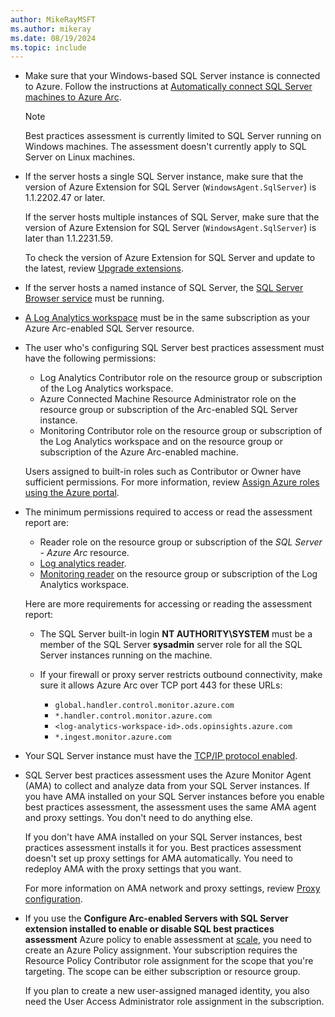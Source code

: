```yaml
---
author: MikeRayMSFT
ms.author: mikeray
ms.date: 08/19/2024
ms.topic: include
---
```


- Make sure that your Windows-based SQL Server instance is connected to Azure. Follow the instructions at [Automatically connect SQL Server machines to Azure Arc](../automatically-connect.md).

  > [!NOTE]
  > Best practices assessment is currently limited to SQL Server running on Windows machines. The assessment doesn't currently apply to SQL Server on Linux machines.

- If the server hosts a single SQL Server instance, make sure that the version of Azure Extension for SQL Server (`WindowsAgent.SqlServer`) is 1.1.2202.47 or later.  

  If the server hosts multiple instances of SQL Server, make sure that the version of Azure Extension for SQL Server (`WindowsAgent.SqlServer`) is later than 1.1.2231.59.

  To check the version of Azure Extension for SQL Server and update to the latest, review [Upgrade extensions](/azure/azure-arc/servers/manage-vm-extensions-portal#upgrade-extensions).

- If the server hosts a named instance of SQL Server, the [SQL Server Browser service](../../../tools/configuration-manager/sql-server-browser-service.md) must be running.

- [A Log Analytics workspace](/azure/azure-monitor/logs/quick-create-workspace?tabs=azure-portal) must be in the same subscription as your Azure Arc-enabled SQL Server resource.

- The user who's configuring SQL Server best practices assessment must have the following permissions:

  - Log Analytics Contributor role on the resource group or subscription of the Log Analytics workspace.
  - Azure Connected Machine Resource Administrator role on the resource group or subscription of the Arc-enabled SQL Server instance.
  - Monitoring Contributor role on the resource group or subscription of the Log Analytics workspace and on the resource group or subscription of the Azure Arc-enabled machine.
  
  Users assigned to built-in roles such as Contributor or Owner have sufficient permissions. For more information, review [Assign Azure roles using the Azure portal](/azure/role-based-access-control/role-assignments-portal).

- The minimum permissions required to access or read the assessment report are:

  - Reader role on the resource group or subscription of the *SQL Server - Azure Arc* resource.
  - [Log analytics reader](/azure/azure-monitor/logs/manage-access?tabs=portal#log-analytics-reader).
  - [Monitoring reader](/azure/role-based-access-control/built-in-roles#monitoring-reader) on the resource group or subscription of the Log Analytics workspace.
  
  Here are more requirements for accessing or reading the assessment report:

  - The SQL Server built-in login **NT AUTHORITY\SYSTEM** must be a member of the SQL Server **sysadmin** server role for all the SQL Server instances running on the machine.
  - If your firewall or proxy server restricts outbound connectivity, make sure it allows Azure Arc over TCP port 443 for these URLs:

    - `global.handler.control.monitor.azure.com`
    - `*.handler.control.monitor.azure.com`
    - `<log-analytics-workspace-id>.ods.opinsights.azure.com`
    - `*.ingest.monitor.azure.com`

- Your SQL Server instance must have the [TCP/IP protocol enabled](../../../database-engine/configure-windows/enable-or-disable-a-server-network-protocol.md).

- SQL Server best practices assessment uses the Azure Monitor Agent (AMA) to collect and analyze data from your SQL Server instances. If you have AMA installed on your SQL Server instances before you enable best practices assessment, the assessment uses the same AMA agent and proxy settings. You don't need to do anything else.

  If you don't have AMA installed on your SQL Server instances, best practices assessment installs it for you. Best practices assessment doesn't set up proxy settings for AMA automatically. You need to redeploy AMA with the proxy settings that you want.
  
  For more information on AMA network and proxy settings, review [Proxy configuration](/azure/azure-monitor/agents/azure-monitor-agent-data-collection-endpoint?tabs=ArmPolicy#proxy-configuration).

- If you use the **Configure Arc-enabled Servers with SQL Server extension installed to enable or disable SQL best practices assessment** Azure policy to enable assessment at [scale](../assess.md#enable-best-practices-assessment-at-scale-by-using-azure-policy), you need to create an Azure Policy assignment. Your subscription requires the Resource Policy Contributor role assignment for the scope that you're targeting. The scope can be either subscription or resource group.

  If you plan to create a new user-assigned managed identity, you also need the User Access Administrator role assignment in the subscription.
